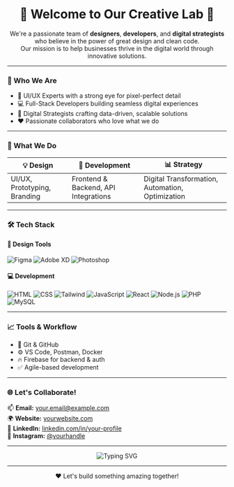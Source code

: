 <h1 align="center">🌟 Welcome to Our Creative Lab 🌟</h1>

<p align="center">
  We're a passionate team of <strong>designers</strong>, <strong>developers</strong>, and <strong>digital strategists</strong> who believe in the power of great design and clean code.<br>
  Our mission is to help businesses thrive in the digital world through innovative solutions.
</p>

---

### 🧠 Who We Are

- 🎨 UI/UX Experts with a strong eye for pixel-perfect detail  
- 💻 Full-Stack Developers building seamless digital experiences  
- 🚀 Digital Strategists crafting data-driven, scalable solutions  
- ❤️ Passionate collaborators who love what we do

---

### 🚀 What We Do

| 💡 Design | 🔧 Development | 📊 Strategy |
|----------|----------------|-------------|
| UI/UX, Prototyping, Branding | Frontend & Backend, API Integrations | Digital Transformation, Automation, Optimization |

---

### 🛠 Tech Stack

#### 🎨 Design Tools
![Figma](https://img.shields.io/badge/Figma-F24E1E?style=for-the-badge&logo=figma&logoColor=white)
![Adobe XD](https://img.shields.io/badge/Adobe%20XD-FF61F6?style=for-the-badge&logo=adobexd&logoColor=white)
![Photoshop](https://img.shields.io/badge/Adobe%20Photoshop-31A8FF?style=for-the-badge&logo=Adobe%20Photoshop&logoColor=white)

#### 💻 Development
![HTML](https://img.shields.io/badge/HTML5-E34F26?style=for-the-badge&logo=html5&logoColor=white)
![CSS](https://img.shields.io/badge/CSS3-1572B6?style=for-the-badge&logo=css3&logoColor=white)
![Tailwind](https://img.shields.io/badge/Tailwind_CSS-38B2AC?style=for-the-badge&logo=tailwind-css&logoColor=white)
![JavaScript](https://img.shields.io/badge/JavaScript-F7DF1E?style=for-the-badge&logo=javascript&logoColor=black)
![React](https://img.shields.io/badge/React-20232A?style=for-the-badge&logo=react&logoColor=61DAFB)
![Node.js](https://img.shields.io/badge/Node.js-339933?style=for-the-badge&logo=nodedotjs&logoColor=white)
![PHP](https://img.shields.io/badge/PHP-777BB4?style=for-the-badge&logo=php&logoColor=white)
![MySQL](https://img.shields.io/badge/MySQL-4479A1?style=for-the-badge&logo=mysql&logoColor=white)

---

### 📈 Tools & Workflow

- 🔄 Git & GitHub
- ⚙️ VS Code, Postman, Docker
- 🔥 Firebase for backend & auth
- ✅ Agile-based development

---

### 🌐 Let's Collaborate!

📫 **Email:** [your.email@example.com](mailto:your.email@example.com)  
🌍 **Website:** [yourwebsite.com](https://yourwebsite.com)  
💼 **LinkedIn:** [linkedin.com/in/your-profile](https://linkedin.com)  
📸 **Instagram:** [@yourhandle](https://instagram.com)

---

<p align="center">
  <img src="https://readme-typing-svg.demolab.com?font=Fira+Code&duration=3000&pause=1000&color=F57C00&center=true&vCenter=true&width=435&lines=We+build+beautiful+and+functional+things.;We+design%2C+develop%2C+and+deliver." alt="Typing SVG" />
</p>

---

<p align="center">
  ❤️ Let's build something amazing together!
</p>
